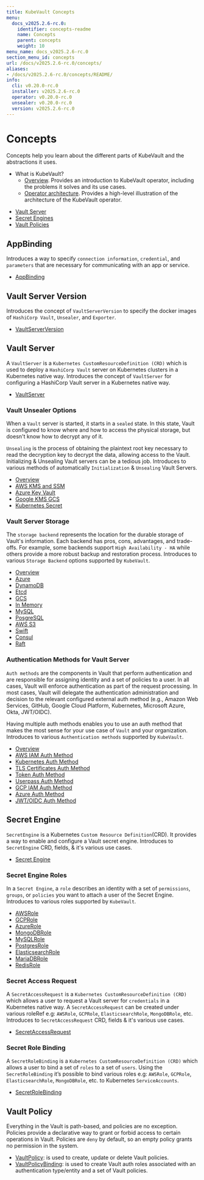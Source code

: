 ```yaml
---
title: KubeVault Concepts
menu:
  docs_v2025.2.6-rc.0:
    identifier: concepts-readme
    name: Concepts
    parent: concepts
    weight: 10
menu_name: docs_v2025.2.6-rc.0
section_menu_id: concepts
url: /docs/v2025.2.6-rc.0/concepts/
aliases:
- /docs/v2025.2.6-rc.0/concepts/README/
info:
  cli: v0.20.0-rc.0
  installer: v2025.2.6-rc.0
  operator: v0.20.0-rc.0
  unsealer: v0.20.0-rc.0
  version: v2025.2.6-rc.0
---
```


# Concepts

Concepts help you learn about the different parts of KubeVault and the abstractions it uses.

- What is KubeVault?
  - [Overview](/docs/v2025.2.6-rc.0/concepts/overview). Provides an introduction to KubeVault operator, including the problems it solves and its use cases.
  - [Operator architecture](/docs/v2025.2.6-rc.0/concepts/architecture). Provides a high-level illustration of the architecture of the KubeVault operator.

<ul class="nav nav-tabs" id="conceptsTab" role="tablist">
  <li class="nav-item">
    <a class="nav-link active" id="vault-server-tab" data-toggle="tab" href="#vault-server" role="tab" aria-controls="vault-server" aria-selected="true">Vault Server</a>
  </li>
  <li class="nav-item">
    <a class="nav-link" id="secret-engine-tab" data-toggle="tab" href="#secret-engine" role="tab" aria-controls="secret-engine" aria-selected="false">Secret Engines</a>
  </li>
  <li class="nav-item">
    <a class="nav-link" id="vault-policy-tab" data-toggle="tab" href="#vault-policy" role="tab" aria-controls="vault-policy" aria-selected="false">Vault Policies</a>
  </li>
</ul>
<div class="tab-content" id="conceptsTabContent">
  <div class="tab-pane fade show active" id="vault-server" role="tabpanel" aria-labelledby="vault-server-tab">

## AppBinding

Introduces a way to specify `connection information`, `credential`, and `parameters` that are necessary for communicating with an app or service.

- [AppBinding](/docs/v2025.2.6-rc.0/concepts/vault-server-crds/auth-methods/appbinding)

## Vault Server Version

Introduces the concept of `VaultServerVersion` to specify the docker images of `HashiCorp Vault`, `Unsealer`, and `Exporter`.

- [VaultServerVersion](/docs/v2025.2.6-rc.0/concepts/vault-server-crds/vaultserverversion)

## Vault Server

A `VaultServer` is a `Kubernetes CustomResourceDefinition (CRD)` which is used to deploy a `HashiCorp Vault` server on Kubernetes clusters in a Kubernetes native way. Introduces the concept of `VaultServer` for configuring a HashiCorp Vault server in a Kubernetes native way.

- [VaultServer](/docs/v2025.2.6-rc.0/concepts/vault-server-crds/vaultserver)

### Vault Unsealer Options
When a `Vault` server is started, it starts in a `sealed` state. In this state, Vault is configured to know where and how to access the physical storage, but doesn't know how to decrypt any of it.

`Unsealing` is the process of obtaining the plaintext root key necessary to read the decryption key to decrypt the data, allowing access to the Vault. Initializing & Unsealing Vault servers can be a tedious job. 
Introduces to various methods of automatically `Initialization` & `Unsealing` Vault Servers.

- [Overview](/docs/v2025.2.6-rc.0/concepts/vault-server-crds/unsealer/overview)
- [AWS KMS and SSM](/docs/v2025.2.6-rc.0/concepts/vault-server-crds/unsealer/aws_kms_ssm)
- [Azure Key Vault](/docs/v2025.2.6-rc.0/concepts/vault-server-crds/unsealer/azure_key_vault)
- [Google KMS GCS](/docs/v2025.2.6-rc.0/concepts/vault-server-crds/unsealer/google_kms_gcs)
- [Kubernetes Secret](/docs/v2025.2.6-rc.0/concepts/vault-server-crds/unsealer/kubernetes_secret)
  
### Vault Server Storage
The `storage backend` represents the location for the durable storage of Vault's information. Each backend has pros, cons, advantages, and trade-offs. For example, some backends support `High Availability - HA` while others provide a more robust backup and restoration process. Introduces to various `Storage Backend` options supported by `KubeVault`.

- [Overview](/docs/v2025.2.6-rc.0/concepts/vault-server-crds/storage/overview)
- [Azure](/docs/v2025.2.6-rc.0/concepts/vault-server-crds/storage/azure)
- [DynamoDB](/docs/v2025.2.6-rc.0/concepts/vault-server-crds/storage/dynamodb)
- [Etcd](/docs/v2025.2.6-rc.0/concepts/vault-server-crds/storage/etcd)
- [GCS](/docs/v2025.2.6-rc.0/concepts/vault-server-crds/storage/gcs)
- [In Memory](/docs/v2025.2.6-rc.0/concepts/vault-server-crds/storage/inmem)
- [MySQL](/docs/v2025.2.6-rc.0/concepts/vault-server-crds/storage/mysql)
- [PosgreSQL](/docs/v2025.2.6-rc.0/concepts/vault-server-crds/storage/postgresql)
- [AWS S3](/docs/v2025.2.6-rc.0/concepts/vault-server-crds/storage/s3)
- [Swift](/docs/v2025.2.6-rc.0/concepts/vault-server-crds/storage/swift)
- [Consul](/docs/v2025.2.6-rc.0/concepts/vault-server-crds/storage/consul)
- [Raft](/docs/v2025.2.6-rc.0/concepts/vault-server-crds/storage/raft)

### Authentication Methods for Vault Server
`Auth methods` are the components in Vault that perform authentication and are responsible for assigning identity and a set of policies to a user. In all cases, Vault will enforce authentication as part of the request processing. In most cases, Vault will delegate the authentication administration and decision to the relevant configured external auth method (e.g., Amazon Web Services, GitHub, Google Cloud Platform, Kubernetes, Microsoft Azure, Okta, JWT/OIDC).

Having multiple auth methods enables you to use an auth method that makes the most sense for your use case of `Vault` and your organization.
Introduces to various `Authentication methods` supported by `KubeVault`.

- [Overview](/docs/v2025.2.6-rc.0/concepts/vault-server-crds/auth-methods/overview)
- [AWS IAM Auth Method](/docs/v2025.2.6-rc.0/concepts/vault-server-crds/auth-methods/aws-iam)
- [Kubernetes Auth Method](/docs/v2025.2.6-rc.0/concepts/vault-server-crds/auth-methods/kubernetes)
- [TLS Certificates Auth Method](/docs/v2025.2.6-rc.0/concepts/vault-server-crds/auth-methods/tls)
- [Token Auth Method](/docs/v2025.2.6-rc.0/concepts/vault-server-crds/auth-methods/token)
- [Userpass Auth Method](/docs/v2025.2.6-rc.0/concepts/vault-server-crds/auth-methods/userpass)
- [GCP IAM Auth Method](/docs/v2025.2.6-rc.0/concepts/vault-server-crds/auth-methods/gcp-iam)
- [Azure Auth Method](/docs/v2025.2.6-rc.0/concepts/vault-server-crds/auth-methods/azure)
- [JWT/OIDC Auth Method](/docs/v2025.2.6-rc.0/concepts/vault-server-crds/auth-methods/jwt-oidc)

</div>
<div class="tab-pane fade" id="secret-engine" role="tabpanel" aria-labelledby="secret-engine-tab">

## Secret Engine

`SecretEngine` is a Kubernetes `Custom Resource Definition`(CRD). It provides a way to enable and configure a Vault secret engine. Introduces to `SecretEngine` CRD, fields, & it's various use cases.

- [Secret Engine](/docs/v2025.2.6-rc.0/concepts/secret-engine-crds/secretengine)

### Secret Engine Roles
In a `Secret Engine`, a `role` describes an identity with a set of `permissions`, `groups`, or `policies` you want to attach a user of the Secret Engine. Introduces to various roles supported by `KubeVault`.

- [AWSRole](/docs/v2025.2.6-rc.0/concepts/secret-engine-crds/aws-secret-engine/awsrole)
- [GCPRole](/docs/v2025.2.6-rc.0/concepts/secret-engine-crds/gcp-secret-engine/gcprole)
- [AzureRole](/docs/v2025.2.6-rc.0/concepts/secret-engine-crds/azure-secret-engine/azurerole)
- [MongoDBRole](/docs/v2025.2.6-rc.0/concepts/secret-engine-crds/database-secret-engine/mongodb)
- [MySQLRole](/docs/v2025.2.6-rc.0/concepts/secret-engine-crds/database-secret-engine/mysql)
- [PostgresRole](/docs/v2025.2.6-rc.0/concepts/secret-engine-crds/database-secret-engine/postgresrole)
- [ElasticsearchRole](/docs/v2025.2.6-rc.0/concepts/secret-engine-crds/database-secret-engine/elasticsearch)
- [MariaDBRole](/docs/v2025.2.6-rc.0/concepts/secret-engine-crds/database-secret-engine/mariadb)
- [RedisRole](/docs/v2025.2.6-rc.0/concepts/secret-engine-crds/database-secret-engine/redis)
  
### Secret Access Request
A `SecretAccessRequest` is a `Kubernetes CustomResourceDefinition (CRD)` which allows a user to request a Vault server for `credentials` in a Kubernetes native way. A `SecretAccessRequest` can be created under various roleRef e.g: `AWSRole`, `GCPRole`, `ElasticsearchRole`, `MongoDBRole`, etc. Introduces to `SecretAccessRequest` CRD, fields & it's various use cases.

- [SecretAccessRequest](/docs/v2025.2.6-rc.0/concepts/secret-engine-crds/secret-access-request)

### Secret Role Binding
A `SecretRoleBinding` is a `Kubernetes CustomResourceDefinition (CRD)` which allows a user to bind a set of `roles` to a set of `users`. Using the `SecretRoleBinding` it’s possible to bind various roles e.g: `AWSRole`, `GCPRole`, `ElasticsearchRole`, `MongoDBRole`, etc. to Kubernetes `ServiceAccounts`.

- [SecretRoleBinding](/docs/v2025.2.6-rc.0/concepts/secret-engine-crds/secret-role-binding)

</div>
<div class="tab-pane fade" id="vault-policy" role="tabpanel" aria-labelledby="vault-policy-tab">

## Vault Policy

Everything in the Vault is path-based, and policies are no exception. Policies provide a declarative way to grant or forbid access to certain operations in Vault. Policies are `deny` by default, so an empty policy grants no permission in the system.

- [VaultPolicy](/docs/v2025.2.6-rc.0/concepts/policy-crds/vaultpolicy): is used to create, update or delete Vault policies.
- [VaultPolicyBinding](/docs/v2025.2.6-rc.0/concepts/policy-crds/vaultpolicybinding): is used to create Vault auth roles associated with an authentication type/entity and a set of Vault policies.

</div>
</div>
